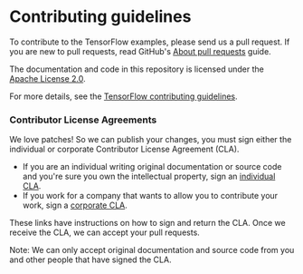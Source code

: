 # Contributing guidelines

To contribute to the TensorFlow examples, please send us a pull request. If you
are new to pull requests, read GitHub's
[About pull requests](https://help.github.com/articles/using-pull-requests/) guide.

The documentation and code in this repository is licensed under the
[Apache License 2.0](LICENSE).

For more details, see the
[TensorFlow contributing guidelines](https://github.com/tensorflow/tensorflow/blob/master/CONTRIBUTING.md).

### Contributor License Agreements

We love patches! So we can publish your changes, you must sign either the
individual or corporate Contributor License Agreement (CLA).

* If you are an individual writing original documentation or source code and
  you're sure you own the intellectual property, sign an
  [individual CLA](http://code.google.com/legal/individual-cla-v1.0.html).
* If you work for a company that wants to allow you to contribute your work, sign
  a [corporate CLA](http://code.google.com/legal/corporate-cla-v1.0.html).

These links have instructions on how to sign and return the CLA. Once we receive
the CLA, we can accept your pull requests.

Note: We can only accept original documentation and source code from you and
other people that have signed the CLA.
